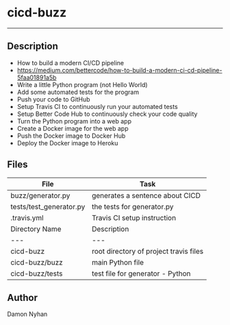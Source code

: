 # cicd-buzz
---
## Description
* How to build a modern CI/CD pipeline
* https://medium.com/bettercode/how-to-build-a-modern-ci-cd-pipeline-5faa01891a5b
* Write a little Python program (not Hello World)
* Add some automated tests for the program
* Push your code to GitHub
* Setup Travis CI to continuously run your automated tests
* Setup Better Code Hub to continuously check your code quality
* Turn the Python program into a web app
* Create a Docker image for the web app
* Push the Docker image to Docker Hub
* Deploy the Docker image to Heroku
## Files
File | Task
---|---
buzz/generator.py | generates a sentence about CICD
tests/test_generator.py | the tests for generator.py
.travis.yml | Travis CI setup instruction
Directory Name | Description
---|---
cicd-buzz | root directory of project travis files
cicd-buzz/buzz | main Python file
cicd-buzz/tests | test file for generator - Python
## Author
Damon Nyhan